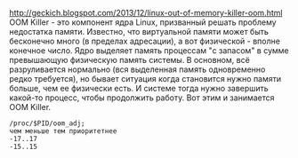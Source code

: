 http://geckich.blogspot.com/2013/12/linux-out-of-memory-killer-oom.html  
OOM Killer - это компонент ядра Linux, призванный решать проблему недостатка памяти. Известно, что виртуальной памяти может быть бесконечно много (в пределах адресации), а вот физической - вполне конечное число. Ядро выделяет память процессам "с запасом" в сумме превышающую физическую память системы. В основном, всё разруливается нормально (вся выделенная память одновременно редко требуется), но бывает ситуация когда становится нужно памяти больше, чем ее физически есть. И системе тогда нужно завершить какой-то процесс, чтобы продолжить работу. Вот этим и занимается OOM Killer.  
```
/proc/$PID/oom_adj;
чем меньше тем приоритетнее
-17..17
-15..15
```
